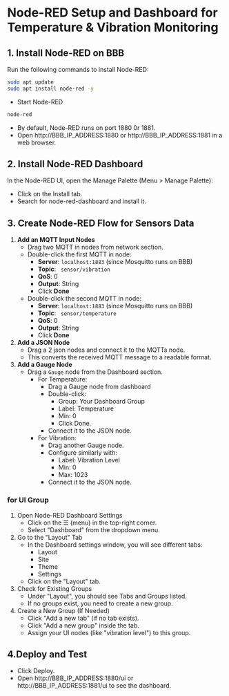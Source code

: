 # Node-RED Setup and Dashboard for Temperature & Vibration Monitoring
## 1. Install Node-RED on BBB
Run the following commands to install Node-RED:
```bash
sudo apt update
sudo apt install node-red -y
```
- Start Node-RED
 ```bash
node-red
```
- By default, Node-RED runs on port 1880 0r 1881.
- Open http://BBB_IP_ADDRESS:1880  or  http://BBB_IP_ADDRESS:1881 in a web browser.

## 2. Install Node-RED Dashboard
In the Node-RED UI, open the Manage Palette (Menu > Manage Palette):
- Click on the Install tab.
- Search for node-red-dashboard and install it.

## 3. Create Node-RED Flow for Sensors Data
1. **Add an MQTT Input Nodes**
   - Drag two MQTT in nodes from network section.
   - Double-click the first MQTT in node:
     - **Server**: `localhost:1883` (since Mosquitto runs on BBB)
     - **Topic**: ` sensor/vibration`
     - **QoS**: 0
     - **Output**: String
     - Click **Done**
    - Double-click the second MQTT in node:
      - **Server**: `localhost:1883` (since Mosquitto runs on BBB)
      - **Topic**: ` sensor/temperature`
      - **QoS**: 0
      - **Output**: String
      - Click **Done**
2. **Add a JSON Node**
   - Drag a  2 json nodes and connect it to the MQTTs node.
   - This converts the received MQTT message to a readable format.
3. **Add a Gauge Node**  
   - Drag a `Gauge` node from the Dashboard section.
     - For Temperature:
       - Drag a Gauge node from dashboard
       - Double-click:
         - Group: Your Dashboard Group
         - Label: Temperature
         - Min: 0
         - Click Done.
       - Connect it to the JSON node.
     -  For Vibration:
        - Drag another Gauge node.
        - Configure similarly with:
          - Label: Vibration Level
          - Min: 0
          - Max: 1023
        - Connect it to the JSON node.

 ### for UI Group
 1. Open Node-RED Dashboard Settings
    - Click on the ☰ (menu) in the top-right corner.
    - Select "Dashboard" from the dropdown menu.
 2. Go to the "Layout" Tab
    - In the Dashboard settings window, you will see different tabs:
      - Layout
      - Site
      - Theme
      - Settings
    - Click on the "Layout" tab.
 3. Check for Existing Groups
    - Under "Layout", you should see Tabs and Groups listed.
    - If no groups exist, you need to create a new group.
 4. Create a New Group (If Needed)
    - Click "Add a new tab" (if no tab exists).
    - Click "Add a new group" inside the tab.
    - Assign your UI nodes (like "vibration level") to this group.
   
  ## 4.Deploy and Test
   - Click Deploy.
   - Open http://BBB_IP_ADDRESS:1880/ui or http://BBB_IP_ADDRESS:1881/ui to see the dashboard.

       
   



